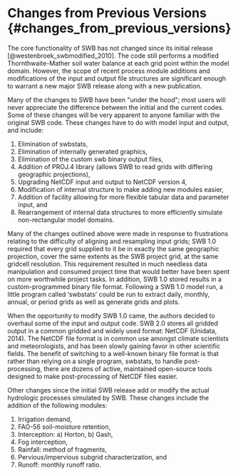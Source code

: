 # Changes from Previous Versions {#changes_from_previous_versions}

The core functionality of SWB has not changed since its initial release [@westenbroek_swbmodified_2010]. The code still performs a modified Thornthwaite-Mather soil water balance at each grid point within the model domain. However, the scope of recent process module additions and modifications of the input and output file structures are significant enough to warrant a new major SWB release along with a new publication.

Many of the changes to SWB have been "under the hood"; most users will never appreciate the difference between the initial and the current codes. Some of these changes will be very apparent to anyone familiar with the original SWB code. These changes have to do with model input and output, and include:

1.	Elimination of swbstats,
2.	Elimination of internally generated graphics,
3.	Elimination of the custom swb binary output files,
4.	Addition of PROJ.4 library (allows SWB to read grids with differing geographic projections),
5.	Upgrading NetCDF input and output to NetCDF version 4,
6.	Modification of internal structure to make adding new modules easier,
7.	Addition of facility allowing for more flexible tabular data and parameter input, and
8.	Rearrangement of internal data structures to more efficiently simulate non-rectangular model domains.

Many of the changes outlined above were made in response to frustrations relating to the difficulty of aligning and resampling input grids; SWB 1.0 required that every grid supplied to it be in exactly the same geographic projection, cover the same extents as the SWB project grid, at the same gridcell resolution. This requirement resulted in much needless data manipulation and consumed project time that would better have been spent on more worthwhile project tasks. In addition, SWB 1.0 stored results in a custom-programmed binary file format. Following a SWB 1.0 model run, a little program called ‘swbstats’ could be run to extract daily, monthly, annual, or period grids as well as generate grids and plots.

When the opportunity to modify SWB 1.0 came, the authors decided to overhaul some of the input and output code. SWB 2.0 stores all gridded output in a common gridded and widely used format: NetCDF (Unidata, 2014). The NetCDF file format is in common use amongst climate scientists and meteorologists, and has been slowly gaining favor in other scientific fields. The benefit of switching to a well-known binary file format is that rather than relying on a single program, swbstats, to handle post-processing, there are dozens of active, maintained open-source tools designed to make post-processing of NetCDF files easier.

Other changes since the initial SWB release add or modify the actual hydrologic processes simulated by SWB. These changes include the addition of the following modules:

1.	Irrigation demand,
2.	FAO-56 soil-moisture retention,
3.	Interception: a) Horton, b) Gash,
4.	Fog interception,
5.	Rainfall: method of fragments,
6.	Pervious/impervious subgrid characterization, and
7.	Runoff: monthly runoff ratio.
